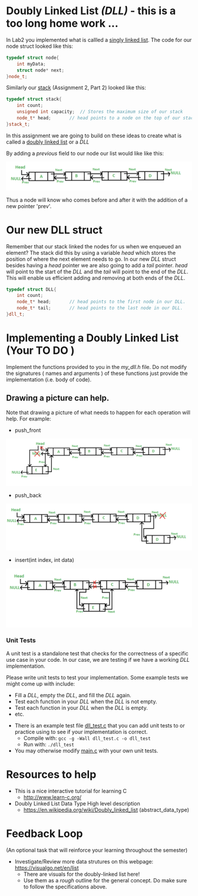 
# Doubly Linked List *(DLL)* - this is a too long home work ... 

In Lab2 you implemented what is callled a [singly linked list](https://www.geeksforgeeks.org/linked-list-set-1-introduction/).
The code for our node struct looked like this:

```cpp
typedef struct node{
	int myData;
	struct node* next;
}node_t;
```

Similarly our [stack](https://en.wikipedia.org/wiki/Stack_(abstract_data_type)) (Assignment 2, Part 2)
looked like this:

```cpp
typedef struct stack{
	int count;		
	unsigned int capacity;	// Stores the maximum size of our stack
	node_t* head;		// head points to a node on the top of our stack.
}stack_t;
```

In this assignment we are going to build on these ideas to create what is called a [doubly linked list](https://en.wikipedia.org/wiki/Doubly_linked_list) or a *DLL*

By adding a *previous* field to our node our list would like like this:

<img src="./images/DoubleLinkedList.png">

Thus a node will know who comes before and after it with the addition of a new pointer 'prev'.

# Our new DLL struct


Remember that our stack linked the nodes for us when we enqueued an element? The stack did this by using a variable *head* which stores 
the position of where the next element needs to go. In our new *DLL* struct besides having a *head* pointer we are also going to add a 
*tail* pointer. *head* will point to the start of the *DLL* and the *tail* will point to the end of the *DLL*. 
This will enable us efficient adding and removing at both ends of the *DLL*.

```cpp
typedef struct DLL{
	int count;		
	node_t* head;		// head points to the first node in our DLL.
	node_t* tail;		// head points to the last node in our DLL.
}dll_t;
```

# Implementing a Doubly Linked List (Your TO DO )

Implement the functions provided to you in the *my_dll.h* file. Do not modify the signatures ( names and arguments ) of these functions just provide the implementation (i.e. body of code).  

## Drawing a picture can help.

Note that drawing a picture of what needs to happen for each operation will help. For example:

* push_front

<img src="./images/push_back.png">

* push_back

<img src="./images/push_front.png">

* insert(int index, int data)

<img src="./images/insert.png">

### Unit Tests

A unit test is a standalone test that checks for the correctness of a specific use case in your code. In our case, we are testing if we have a working *DLL* implementation. 

Please write unit tests to test your implementation. Some example tests we might come up with include:

* Fill a *DLL*, empty the *DLL*, and fill the *DLL* again.
* Test each function in your *DLL* when the *DLL* is not empty.
* Test each function in your *DLL* when the *DLL* is empty.
* etc.

- There is an example test file [dll_test.c](./dll_test.c) that you can add unit tests to or practice using to see if your implementation is correct.
	- Compile with: `gcc -g -Wall dll_test.c -o dll_test`
	- Run with: `./dll_test`
- You may otherwise modify [main.c](./main.c) with your own unit tests.

# Resources to help

- This is a nice interactive tutorial for learning C
  - http://www.learn-c.org/
- Doubly Linked List Data Type High level description
  - https://en.wikipedia.org/wiki/Doubly_linked_list (abstract_data_type)
  
# Feedback Loop

(An optional task that will reinforce your learning throughout the semester)

- Investigate/Review more data strutures on this webpage: https://visualgo.net/en/list
  - There are visuals for the doubly-linked list here!
  - Use them as a *rough* outline for the general concept. Do make sure to follow the specifications above.

